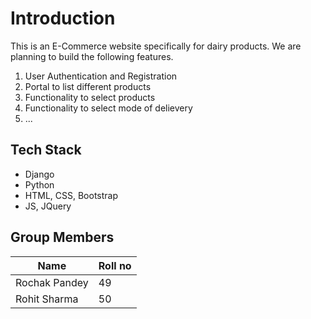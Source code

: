 # Introduction

This is an E-Commerce website specifically for dairy products. We are planning to build the following features.

1. User Authentication and Registration
2. Portal to list different products
3. Functionality to select products
4. Functionality to select mode of delievery
5. ...

## Tech Stack

- Django
- Python
- HTML, CSS, Bootstrap
- JS, JQuery

## Group Members

| Name            | Roll no |
| --------------  | ------- |
| Rochak Pandey   | 49      |
| Rohit Sharma    | 50      |